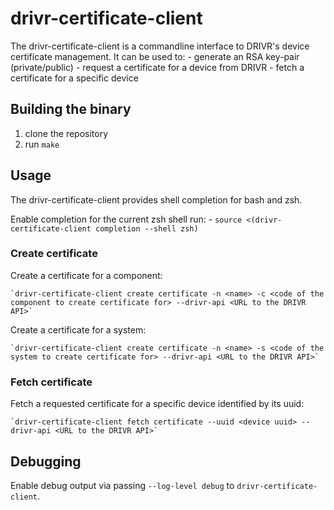 # drivr-certificate-client

The drivr-certificate-client is a commandline interface to DRIVR's device certificate management.
It can be used to:
    - generate an RSA key-pair (private/public)
    - request a certificate for a device from DRIVR
    - fetch a certificate for a specific device

## Building the binary

1. clone the repository
1. run `make`

## Usage

The drivr-certificate-client provides shell completion for bash and zsh.

Enable completion for the current zsh shell run:
    - `source <(drivr-certificate-client completion --shell zsh)`

### Create certificate

Create a certificate for a component:

    `drivr-certificate-client create certificate -n <name> -c <code of the component to create certificate for> --drivr-api <URL to the DRIVR API>` 

Create a certificate for a system:

    `drivr-certificate-client create certificate -n <name> -s <code of the system to create certificate for> --drivr-api <URL to the DRIVR API>` 

### Fetch certificate

Fetch a requested certificate for a specific device identified by its uuid:

    `drivr-certificate-client fetch certificate --uuid <device uuid> --drivr-api <URL to the DRIVR API>`

## Debugging

Enable debug output via passing `--log-level debug` to `drivr-certificate-client`.
